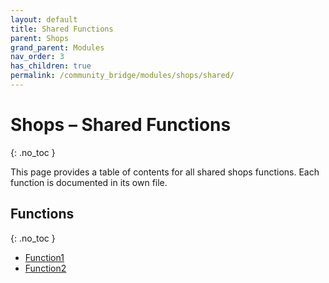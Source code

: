 ```yaml
---
layout: default
title: Shared Functions
parent: Shops
grand_parent: Modules
nav_order: 3
has_children: true
permalink: /community_bridge/modules/shops/shared/
---
```


# Shops – Shared Functions
{: .no_toc }

This page provides a table of contents for all shared shops functions. Each function is documented in its own file.

## Functions
{: .no_toc }

- [Function1](shared/Function1.md)
- [Function2](shared/Function2.md)

